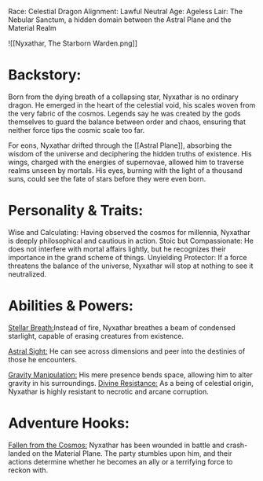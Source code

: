 Race: Celestial Dragon
Alignment: Lawful Neutral
Age: Ageless
Lair: The Nebular Sanctum, a hidden domain between the Astral Plane and the Material Realm

![[Nyxathar, The Starborn Warden.png]]

# Backstory:
Born from the dying breath of a collapsing star, Nyxathar is no ordinary dragon. He emerged in the heart of the celestial void, his scales woven from the very fabric of the cosmos. Legends say he was created by the gods themselves to guard the balance between order and chaos, ensuring that neither force tips the cosmic scale too far.

For eons, Nyxathar drifted through the [[Astral Plane]], absorbing the wisdom of the universe and deciphering the hidden truths of existence. His wings, charged with the energies of supernovae, allowed him to traverse realms unseen by mortals. His eyes, burning with the light of a thousand suns, could see the fate of stars before they were even born.

# Personality & Traits:
Wise and Calculating: Having observed the cosmos for millennia, Nyxathar is deeply philosophical and cautious in action.
Stoic but Compassionate: He does not interfere with mortal affairs lightly, but he recognizes their importance in the grand scheme of things.
Unyielding Protector: If a force threatens the balance of the universe, Nyxathar will stop at nothing to see it neutralized.

# Abilities & Powers:

<u>Stellar Breath:</u>Instead of fire, Nyxathar breathes a beam of condensed starlight, capable of erasing creatures from existence.

<u>Astral Sight:</u> He can see across dimensions and peer into the destinies of those he encounters.

<u>Gravity Manipulation:</u> His mere presence bends space, allowing him to alter gravity in his surroundings.
<u>Divine Resistance:</u> As a being of celestial origin, Nyxathar is highly resistant to necrotic and arcane corruption.

# Adventure Hooks:
<u>Fallen from the Cosmos:</u> Nyxathar has been wounded in battle and crash-landed on the Material Plane. The party stumbles upon him, and their actions determine whether he becomes an ally or a terrifying force to reckon with.
